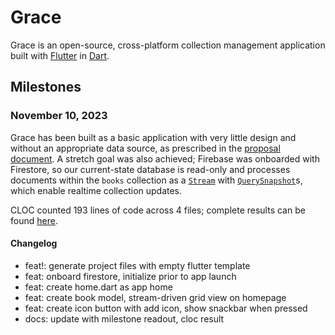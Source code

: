 # Grace

Grace is an open-source, cross-platform collection management application built with [Flutter](https://flutter.dev/) in [Dart](https://dart.dev/).

## Milestones

### November 10, 2023

Grace has been built as a basic application with very little design and without an appropriate data source, as prescribed in the [proposal document](docs/proposal.md). A stretch goal was also achieved; Firebase was onboarded with Firestore, so our current-state database is read-only and processes documents within the `books` collection as a [`Stream`](https://api.dart.dev/stable/2.8.3/dart-async/Stream-class.html) with [`QuerySnapshot`](https://pub.dev/documentation/cloud_firestore/latest/cloud_firestore/QuerySnapshot-class.html)s, which enable realtime collection updates.

CLOC counted 193 lines of code across 4 files; complete results can be found [here](docs/cloc/11-10.txt).

#### Changelog

- feat!: generate project files with empty flutter template
- feat: onboard firestore, initialize prior to app launch
- feat: create home.dart as app home
- feat: create book model, stream-driven grid view on homepage
- feat: create icon button with add icon, show snackbar when pressed
- docs: update with milestone readout, cloc result